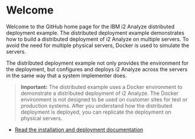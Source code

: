 # Welcome

Welcome to the GitHub home page for the IBM i2 Analyze distributed deployment example. The distributed deployment example demonstrates how to build a distributed deployment of i2 Analyze on multiple servers. To avoid the need for multiple physical servers, Docker is used to simulate the servers.

The distributed deployment example not only provides the environment for the deployment, but configures and deploys i2 Analyze across the servers in the same way that a system implementer does.

>**Important:** The distributed example uses a Docker environment to demonstrate a distributed deployment of i2 Analyze. The Docker environment is not designed to be used on customer sites for test or production systems. After you understand how the distributed deployment is deployed, you can replicate the deployment on physical servers.

- [Read the installation and deployment documentation](./docs/welcome.md)
